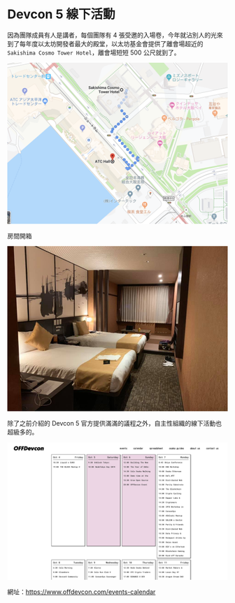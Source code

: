 # Devcon 5 線下活動

因為團隊成員有人是講者，每個團隊有 4 張受邀的入場卷，今年就沾別人的光來到了每年度以太坊開發者最大的殿堂，以太坊基金會提供了離會場超近的 `Sakishima Cosmo Tower Hotel`，離會場短短 500 公尺就到了。

![](https://raw.githubusercontent.com/alincode/blockchain-30days-2019/master/assets/walk-map.png)

房間開箱

![](https://raw.githubusercontent.com/alincode/blockchain-30days-2019/master/assets/room.jpg)

除了之前介紹的 Devcon 5 官方提供滿滿的議程之外，自主性組織的線下活動也超級多的。

![](https://raw.githubusercontent.com/alincode/blockchain-30days-2019/master/assets/events-calendar.png)

網址：<https://www.offdevcon.com/events-calendar>
